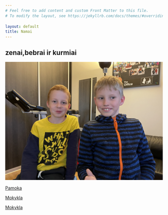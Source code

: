 ```yaml
---
# Feel free to add content and custom Front Matter to this file.
# To modify the layout, see https://jekyllrb.com/docs/themes/#overriding-theme-defaults

layout: default
title: Namai
---
```


## zenai,bebrai ir kurmiai

![zenai,bebrai ir kurmiai](/assets/IMG_5436.jpg "zenai,bebrai ir kurmiai")



[Pamoka](/pamoka)

[Mokykla](/mokykla)

[Mokykla](/mokyklos)
